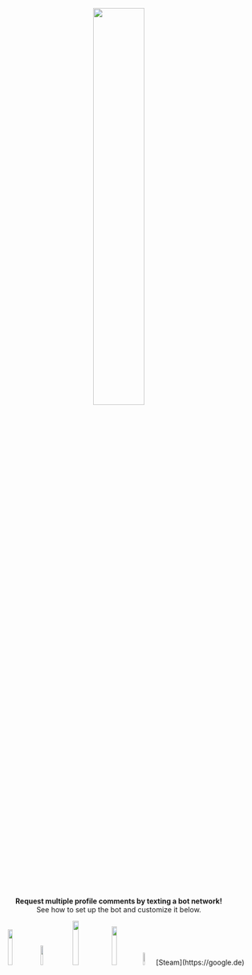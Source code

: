 <div align="center" markdown=1>
	<p align="center"><img width=45% src="https://3urobeat.zapto.org/steamlogo3.png"></p>
	<strong>Request multiple profile comments by texting a bot network!</strong>
	<br>See how to set up the bot and customize it below.<br>
	<p></p>
	<img width=13.5% src="https://img.shields.io/badge/YouTube-Tutorial-red">
	<img width=10% src="https://img.shields.io/badge/node.js-v12-brightgreen">
	<img width=15% src="https://img.shields.io/badge/-Give%20this%20repo%20a%20star!-yellow">
	<img width=14% src="https://img.shields.io/badge/Steam%20Group-Join!-blue">
	<img width=8% src="https://img.shields.io/badge/donate-%241-orange">
	[Steam](https://google.de)
	
</div>
